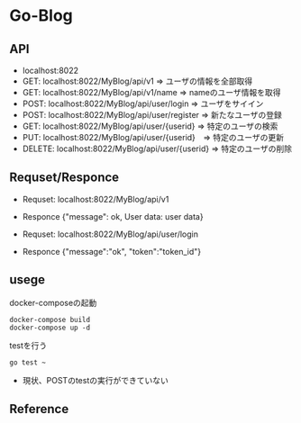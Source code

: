# Go-Blog

## API
+ localhost:8022
+ GET: localhost:8022/MyBlog/api/v1 => ユーザの情報を全部取得
+ GET: localhost:8022/MyBlog/api/v1/name => nameのユーザ情報を取得
+ POST: localhost:8022/MyBlog/api/user/login => ユーザをサイイン
+ POST: localhost:8022/MyBlog/api/user/register => 新たなユーザの登録
+ GET: localhost:8022/MyBlog/api/user/{userid} => 特定のユーザの検索
+ PUT: localhost:8022/MyBlog/api/user/{userid}　=> 特定のユーザの更新
+ DELETE: localhost:8022/MyBlog/api/user/{userid} => 特定のユーザの削除


## Requset/Responce
+ Requset: localhost:8022/MyBlog/api/v1
+ Responce {"message": ok,
            User data: user data}

+ Requset: localhost:8022/MyBlog/api/user/login
+ Responce {"message":"ok",
            "token":"token_id"}


## usege

docker-composeの起動
```
docker-compose build
docker-compose up -d
```
testを行う
```
go test ~
```
* 現状、POSTのtestの実行ができていない


## Reference